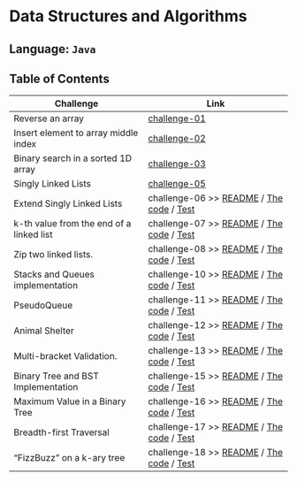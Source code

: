 # Data Structures and Algorithms

## Language: `Java`

## Table of Contents

| Challenge                                | Link                                                                                                                                                                                                   |
| ---------------------------------------- | ------------------------------------------------------------------------------------------------------------------------------------------------------------------------------------------------------ |
| Reverse an array                         | [challenge-01](arrayReverse/README.md)                                                                                                                                                                 |
| Insert element to array middle index     | [challenge-02](arrayInsertShift/README.md)                                                                                                                                                             |
| Binary search in a sorted 1D array       | [challenge-03](arrayBinarySearch/README.md)                                                                                                                                                            |
| Singly Linked Lists                      | [challenge-05](SinglyLinkedLists/README.md)                                                                                                                                                            |
| Extend Singly Linked Lists               | challenge-06 >> [README](SinglyLinkedLists/README.md) / [The code](SinglyLinkedLists/app/src/main/java/SinglyLinkedLists) / [Test](SinglyLinkedLists/app/src/test/java/SinglyLinkedLists/AppTest.java) |
| k-th value from the end of a linked list | challenge-07 >> [README](SinglyLinkedLists/README.md) / [The code](SinglyLinkedLists/app/src/main/java/SinglyLinkedLists) / [Test](SinglyLinkedLists/app/src/test/java/SinglyLinkedLists/AppTest.java) |
| Zip two linked lists.                    | challenge-08 >> [README](SinglyLinkedLists/README.md) / [The code](SinglyLinkedLists/app/src/main/java/SinglyLinkedLists) / [Test](SinglyLinkedLists/app/src/test/java/SinglyLinkedLists/AppTest.java) |
| Stacks and Queues implementation         | challenge-10 >> [README](stackAndQueue/README.md) / [The code](stackAndQueue/app/src/main/java/stackAndQueue) / [Test](stackAndQueue/app/src/test/java/stackAndQueue/AppTest.java)                     |
| PseudoQueue                              | challenge-11 >> [README](stackAndQueue/README.md) / [The code](stackAndQueue/app/src/main/java/stackAndQueue) / [Test](stackAndQueue/app/src/test/java/stackAndQueue/AppTest.java)                     |
| Animal Shelter                           | challenge-12 >> [README](stackAndQueue/README.md) / [The code](stackAndQueue/app/src/main/java/stackAndQueue) / [Test](stackAndQueue/app/src/test/java/stackAndQueue/AppTest.java)                     |
| Multi-bracket Validation.                | challenge-13 >> [README](stackAndQueue/README.md) / [The code](stackAndQueue/app/src/main/java/stackAndQueue) / [Test](stackAndQueue/app/src/test/java/stackAndQueue/AppTest.java)                     |
| Binary Tree and BST Implementation       | challenge-15 >> [README](trees/README.md) / [The code](trees/app/src/main/java/trees) / [Test](trees/app/src/test/java/trees/AppTest.java)                                                             |
| Maximum Value in a Binary Tree           | challenge-16 >> [README](trees/README.md) / [The code](trees/app/src/main/java/trees) / [Test](trees/app/src/test/java/trees/AppTest.java)                                                             |
| Breadth-first Traversal                  | challenge-17 >> [README](trees/README.md) / [The code](trees/app/src/main/java/trees) / [Test](trees/app/src/test/java/trees/AppTest.java)                                                             |
| “FizzBuzz” on a k-ary tree               | challenge-18 >> [README](trees/README.md) / [The code](trees/app/src/main/java/trees) / [Test](trees/app/src/test/java/trees/AppTest.java)                                                             |
